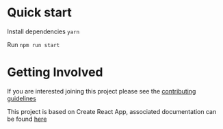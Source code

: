 # Quick start

Install dependencies
`yarn`

Run
`npm run start`

# Getting Involved

If you are interested joining this project please see the [contributing guidelines](https://github.com/OneArmyWorld/onearmy/blob/dev/CONTRIBUTING.md)

This project is based on Create React App, associated documentation can be found [here](https://github.com/facebook/create-react-app)
